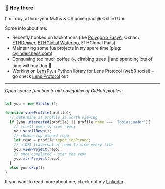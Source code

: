 ### 👋 Hey there

I'm Toby, a third-year Maths & CS undergrad @ Oxford Uni.

Some info about me:
- Recently hooked on hackathons (like [Polygon x EasyA](https://www.easya.io/event/polygon-x-easya-hackathon), Oxhack, [ETHDenver](https://www.easya.io/event/polygon-x-easya-hackathon), [ETHGlobal Waterloo](https://ethglobal.com/showcase/tokenbound-titans-5w6oq), ETHGlobal Paris)
- Maintaining some fun projects in my spare time (plug: [cylinderchess.com](https://cylinderchess.com))
- Consuming too much coffee ☕️, climbing trees 🌳 and spending lots of time with my dog 🦮
- Working on [LensPy](https://github.com/TobiasLoader/LensPy), a Python library for Lens Protocol (web3 social) – go check [Lens Protocol](https://www.lens.xyz) out

---

*Open source function to aid navigation of GitHub profiles:*

```javascript

let you = new Visitor();

function viewProfile(profile){
  // determine if profile is worth viewing
  if (you.interested(profile) || profile.name === 'TobiasLoader'){
    // scroll down to view repos
    you.scrollDown();
    // choose top pinned repo
    let repo = profile.repos.topPinned;
    // a DFS traversal of repo to view every file
    you.viewProject(repo);
    // once completed – star the repo
    you.starProject(repo);
  }
  else you.skip();
}
```

If you want to read more about me, check out my [LinkedIn](https://www.linkedin.com/in/tobiasloader/).

